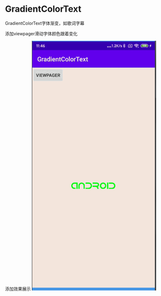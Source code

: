 # GradientColorText
GradientColorText字体渐变，如歌词字幕

添加viewpager滑动字体颜色跟着变化

添加效果展示
![效果展示](https://github.com/xunyixiangchao/GradientColorText/blob/master/app/img/viewpager.gif)
